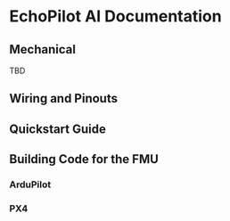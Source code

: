 # EchoPilot AI Documentation

## Mechanical
TBD

## Wiring and Pinouts

## Quickstart Guide

## Building Code for the FMU

### ArduPilot

### PX4
